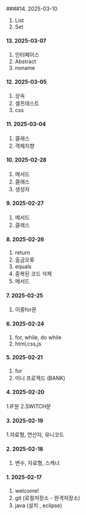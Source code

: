 ####14. 2025-03-10
1. List
2. Set

#### 13. 2025-03-07
1. 인터페이스
2. Abstract
3. noname

#### 12. 2025-03-05
1. 상속
2. 셀프테스트
3. css

#### 11. 2025-03-04
1. 클래스
2. 객체지향

#### 10. 2025-02-28
1. 메서드
2. 클래스
3. 생성자

#### 9. 2025-02-27
1. 메서드
2. 클래스

#### 8. 2025-02-26
1. return
2. 출금오류
3. equals
4. 중복된 코드 삭제
5. 메서드

#### 7. 2025-02-25
1. 이중for문

#### 6. 2025-02-24
1. for, while, do while
2. html,css,js

#### 5. 2025-02-21
1. for
2. 미니 프로젝드 (BANK)

#### 4. 2025-02-20
1.IF문
2.SWITCH문

#### 3. 2025-02-19
1.자료형, 연산자, 유니코드

#### 2. 2025-02-18
1. 변수, 자료형, 스캐너

#### 1. 2025-02-17
1. welcome!
2. git (로컬저장소 - 원격저장소)
3. java (설치 , eclipse)
